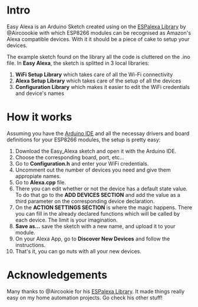 # Intro

Easy Alexa is an Arduino Sketch created using on the [ESPalexa Library](https://github.com/Aircoookie/Espalexa) by @Aircoookie with which ESP8266 modules can be recognised as Amazon's Alexa compatible devices. With it it should be a piece of cake to setup your devices.

The example sketch found on the library all the code is cluttered on the .ino file. In **Easy Alexa**, the sketch is splitted in 3 local libraries:

1. **WiFi Setup Library** which takes care of all the Wi-Fi connectivity
2. **Alexa Setup Library** which takes care of the setup of all the devices
3. **Configuration Library** which makes it easier to edit the WiFi credentials and device's names



# How it works

Assuming you have the [Arduino IDE](https://www.arduino.cc/en/Main/Software) and all the necessay drivers and board definitions for your ESP8266 modules, the setup is pretty easy:

1. Download the Easy_Alexa sketch and open it with the Arduino IDE.
2. Choose the corresponding board, port, etc...
3. Go to **Configuration.h** and enter your WiFi credentials.
4. Uncomment out the number of devices you need and give them appropiate names.
5. Go to **Alexa.cpp** file. 
6. There you can edit whether or not the device has a default state value. To do that go to the **ADD DEVICES SECTION** and add the value as a third parameter on the corresponding device declaration.
7. On the **ACTION SETTINGS SECTION** is where the magic happens. There you can fill in the already declared functions which will be called by each device. The limit is your imagination.
8. **Save as...** save the sketch with a new name, and upload it to your module.
9. On your Alexa App, go to **Discover New Devices** and follow the instructions.
10. That's it, you can go nuts with all your new devices.



# Acknowledgements

Many thanks to @Aircookie for his [ESPalexa Library](https://github.com/Aircoookie/Espalexa). It made things really easy on my home automation projects. Go check his other stuff!
